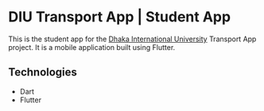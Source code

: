 # DIU Transport App | Student App

This is the student app for the [Dhaka International University](https://diu.ac) Transport App project. It is a mobile application built using Flutter.

## Technologies

- Dart
- Flutter
